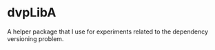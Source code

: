 # dvpLibA
A helper package that I use for experiments related to the dependency versioning problem.
